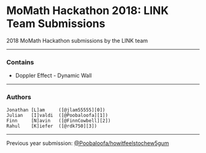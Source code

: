 # MoMath Hackathon 2018: LINK Team Submissions
2018 MoMath Hackathon submissions by the LINK team

---

### Contains
- Doppler Effect - Dynamic Wall

---

### Authors

    Jonathan [L]am     ([@jlam55555][0])
    Julian   [I]valdi  ([@Poobaloofa][1])
    Finn     [N]avin   ([@FinnCowbell][2])
    Rahul    [K]iefer  ([@rdk750][3])

---

Previous year submission: [@Poobaloofa/howitfeelstochew5gum][4]

[0]: https://www.github.com/jlam55555
[1]: https://www.github.com/Poobaloofa
[2]: https://www.github.com/FinnCowbell
[3]: https://www.github.com/rdk750
[4]: https://www.github.com/Poobaloofa/howitfeelstochew5gum
